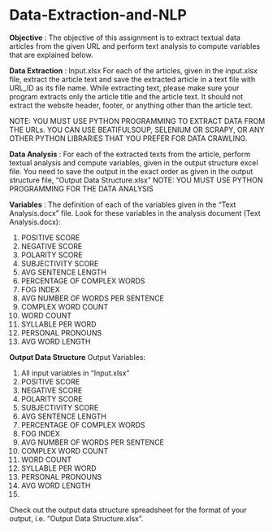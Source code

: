 # Data-Extraction-and-NLP

__Objective__  :  The objective of this assignment is to extract textual data articles from the given URL and perform text analysis to compute variables that are explained below. 

__Data Extraction__ :
Input.xlsx
For each of the articles, given in the input.xlsx file, extract the article text and save the extracted article in a text file with URL_ID as its file name.
While extracting text, please make sure your program extracts only the article title and the article text. It should not extract the website header, footer, or anything other than the article text. 

NOTE: YOU MUST USE PYTHON PROGRAMMING TO EXTRACT DATA FROM THE URLs. YOU CAN USE BEATIFULSOUP, SELENIUM OR SCRAPY, OR ANY OTHER PYTHON LIBRARIES THAT YOU PREFER FOR DATA CRAWLING. 

__Data Analysis__ :
For each of the extracted texts from the article, perform textual analysis and compute variables, given in the output structure excel file. You need to save the output in the exact order as given in the output structure file, “Output Data Structure.xlsx”
NOTE: YOU MUST USE PYTHON PROGRAMMING FOR THE DATA ANALYSIS


__Variables__ :
The definition of each of the variables given in the “Text Analysis.docx” file.
Look for these variables in the analysis document (Text Analysis.docx):
1) POSITIVE SCORE
2) NEGATIVE SCORE
3) POLARITY SCORE
4) SUBJECTIVITY SCORE
5) AVG SENTENCE LENGTH
6) PERCENTAGE OF COMPLEX WORDS
7) FOG INDEX
8) AVG NUMBER OF WORDS PER SENTENCE
9) COMPLEX WORD COUNT
10) WORD COUNT
11) SYLLABLE PER WORD
12) PERSONAL PRONOUNS
13) AVG WORD LENGTH

__Output Data Structure__
Output Variables: 
1) All input variables in “Input.xlsx”
2) POSITIVE SCORE
3) NEGATIVE SCORE
4) POLARITY SCORE
5) SUBJECTIVITY SCORE
6) AVG SENTENCE LENGTH
7) PERCENTAGE OF COMPLEX WORDS
8) FOG INDEX
9) AVG NUMBER OF WORDS PER SENTENCE
10) COMPLEX WORD COUNT
11) WORD COUNT
12) SYLLABLE PER WORD
13) PERSONAL PRONOUNS
14) AVG WORD LENGTH
15) 
Check out the output data structure spreadsheet for the format of your output, i.e. “Output Data Structure.xlsx”.
